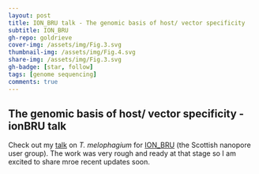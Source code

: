```yaml
---
layout: post
title: ION_BRU talk - The genomic basis of host/ vector specificity
subtitle: ION_BRU
gh-repo: goldrieve
cover-img: /assets/img/Fig.3.svg
thumbnail-img: /assets/img/Fig.4.svg
share-img: /assets/img/Fig.3.svg
gh-badge: [star, follow]
tags: [genome sequencing]
comments: true
---
```


## The genomic basis of host/ vector specificity - ionBRU talk

Check out my [talk](https://www.dropbox.com/s/18aknsnubf061zk/9.%20Guy%20Oldrieve-%20host%20%26%20vector%20specificity%20in%20trypanosomatids.mp4?dl=0) on _T. melophagium_ for [ION_BRU](https://twitter.com/ion_bru) (the Scottish nanopore user group). The work was very rough and ready at that stage so I am excited to share mroe recent updates soon.
